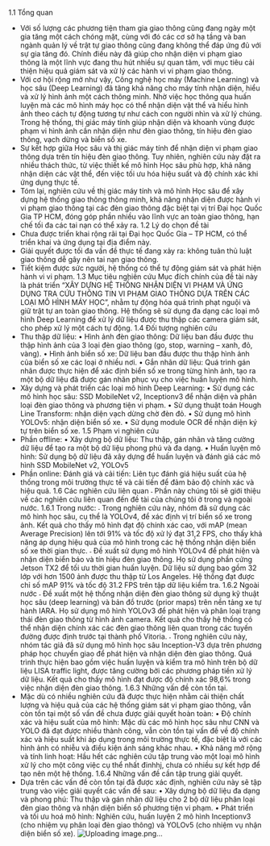 1.1	Tổng quan
-	Với số lượng các phương tiện tham gia giao thông cũng đang ngày một gia tăng một cách chóng mặt, cùng với đó các cơ sở hạ tầng và ban ngành quản lý về trật tự giao thông cũng đang không thể đáp ứng đủ với sự gia tăng đó. Chính điều này đã giúp cho nhận diện vi phạm giao thông là một lĩnh vực đang thu hút nhiều sự quan tâm, với mục tiêu cải thiện hiệu quả giám sát và xử lý các hành vi vi phạm giao thông.
-	Với cơ hội rộng mở như vậy, Công nghệ học máy (Machine Learning) và học sâu (Deep Learning) đã tăng khả năng cho máy tính nhận diện, hiểu và xử lý hình ảnh một cách thông minh. Nhờ việc học thông qua huấn luyện mà các mô hình máy học có thể nhận diện vật thể và hiểu hình ảnh theo cách tự động tương tự như cách con người nhìn và xử lý chúng. Trong hệ thống, thị giác máy tính giúp nhận diện và khoanh vùng được phạm vi hình ảnh cần nhận diện như đèn giao thông, tín hiệu đèn giao thông, vạch dừng và biển số xe.
-	Sự kết hợp giữa Học sâu và thị giác máy tính để nhận diện vi phạm giao thông dựa trên tín hiệu đèn giao thông. Tuy nhiên, nghiên cứu này đặt ra nhiều thách thức, từ việc thiết kế mô hình Học sâu phù hợp, khả năng nhận diện các vật thể, đến việc tối ưu hóa hiệu suất và độ chính xác khi ứng dụng thực tế.
-	Tóm lại, nghiên cứu về thị giác máy tính và mô hình Học sâu để xây dựng hệ thống giao thông thông minh, khả năng nhận diện được hành vi vi phạm giao thông tại các đèn giao thông đặc biệt tại vị trí Đại học Quốc Gia TP HCM, đóng góp phần nhiều vào lĩnh vực an toàn giao thông, hạn chế tối đa các tai nạn có thể xảy ra.
1.2	Lý do chọn đề tài
-	Chưa được triển khai rộng rãi tại Đại học Quốc Gia – TP HCM, có thể triển khai và ứng dụng tại địa điểm này.
-	Giải quyết được tối đa vấn đề thực tế đang xảy ra: không tuân thủ luật giao thông dễ gây nên tai nạn giao thông.
-	Tiết kiệm được sức người, hệ thống có thể tự động giám sát và phát hiện hành vi vi phạm.
1.3	Mục tiêu nghiên cứu
Mục đích chính của đề tài này là phát triển “XÂY DỰNG HỆ THỐNG NHẬN DIỆN VI PHẠM VÀ ỨNG DỤNG TRA CỨU THÔNG TIN VI PHẠM GIAO THÔNG DỰA TRÊN CÁC LOẠI MÔ HÌNH MÁY HỌC”, nhằm tự động hóa quá trình phạt nguội và giữ trật tự an toàn giao thông. Hệ thống sẽ sử dụng đa dạng các loại mô hình Deep Learning để xử lý dữ liệu được thu thập các camera giám sát, cho phép xử lý một cách tự động.
1.4	Đối tượng nghiên cứu
-	Thu thập dữ liệu: 
•	Hình ảnh đèn giao thông: Dữ liệu ban đầu được thu thập hình ảnh của 3 loại đèn giao thông (go, stop, warning – xanh, đỏ, vàng).
•	Hình ảnh biển số xe: Dữ liệu ban đầu được thu thập hình ảnh của biển số xe các loại ở nhiều nơi.
•	Gắn nhãn dữ liệu: Quá trình gán nhãn được thực hiện để xác định biển số xe trong từng hình ảnh, tạo ra một bộ dữ liệu đã được gán nhãn phục vụ cho việc huấn luyện mô hình.
-	Xây dựng và phát triển các loại mô hình Deep Learning:
•	Sử dụng các mô hình học sâu: SSD MobileNet v2, Inceptionv3 để nhận diện và phân loại đèn giao thông và phương tiện vi phạm.
•	Sử dụng thuật toán Hough Line Transform: nhận diện vạch dừng chờ đèn đỏ.
•	Sử dụng mô hình YOLOv5: nhận diện biển số xe.
•	Sử dụng module OCR để nhận diện ký tự trên biển số xe.
1.5	Phạm vi nghiên cứu
-	Phần offline:
•	Xây dựng bộ dữ liệu: Thu thập, gán nhãn và tăng cường dữ liệu để tạo ra một bộ dữ liệu phong phú và đa dạng.
•	Huấn luyện mô hình: Sử dụng bộ dữ liệu đã xây dựng để huấn luyện và đánh giá các mô hình SSD MobileNet v2, YOLOv5
-	Phần online: Đánh giá và cải tiến: Liên tục đánh giá hiệu suất của hệ thống trong môi trường thực tế và cải tiến để đảm bảo độ chính xác và hiệu quả.
1.6	Các nghiên cứu liên quan
˗	Phần này chúng tôi sẽ giới thiệu về các nghiên cứu liên quan đến đề tài của chúng tôi ở trong và ngoài nước.
1.6.1	Trong nước:
˗	Trong nghiên cứu này, nhóm đã sử dụng các mô hình học sâu, cụ thể là YOLOv4, để xác định vị trí biển số xe trong ảnh. Kết quả cho thấy mô hình đạt độ chính xác cao, với mAP (mean Average Precision) lên tới 91% và tốc độ xử lý đạt 31,2 FPS, cho thấy khả năng áp dụng hiệu quả của mô hình trong các hệ thống nhận diện biển số xe thời gian thực. 
˗	Đề xuất sử dụng mô hình YOLOv4 để phát hiện và nhận diện biển báo và tín hiệu đèn giao thông. Họ sử dụng phần cứng Jetson TX2 để tối ưu thời gian huấn luyện. Dữ liệu sử dụng bao gồm 32 lớp với hơn 1500 ảnh được thu thập từ Los Angeles. Hệ thống đạt được chỉ số mAP 91% và tốc độ 31.2 FPS trên tập dữ liệu kiểm tra. 
1.6.2	Ngoài nước
˗	Đề xuất một hệ thống nhận diện đèn giao thông sử dụng kỹ thuật học sâu (deep learning) và bản đồ trước (prior maps) trên nền tảng xe tự hành IARA. Họ sử dụng mô hình YOLOv3 để phát hiện và phân loại trạng thái đèn giao thông từ hình ảnh camera. Kết quả cho thấy hệ thống có thể nhận diện chính xác các đèn giao thông liên quan trong các tuyến đường được định trước tại thành phố Vitoria. 
˗	Trong nghiên cứu này, nhóm tác giả đã sử dụng mô hình học sâu Inception-V3 dựa trên phương pháp học chuyển giao để phát hiện và nhận diện đèn giao thông. Quá trình thực hiện bao gồm việc huấn luyện và kiểm tra mô hình trên bộ dữ liệu LISA traffic light, được tăng cường bởi các phương pháp tiền xử lý dữ liệu. Kết quả cho thấy mô hình đạt được độ chính xác 98,6% trong việc nhận diện đèn giao thông. 
1.6.3	Những vấn đề còn tồn tại.
-	Mặc dù có nhiều nghiên cứu đã được thực hiện nhằm cải thiện chất lượng và hiệu quả của các hệ thống giám sát vi phạm giao thông, vẫn còn tồn tại một số vấn đề chưa được giải quyết hoàn toàn:
•	Độ chính xác và hiệu suất của mô hình: Mặc dù các mô hình học sâu như CNN và YOLO đã đạt được nhiều thành công, vẫn còn tồn tại vấn đề về độ chính xác và hiệu suất khi áp dụng trong môi trường thực tế, đặc biệt là với các hình ảnh có nhiễu và điều kiện ánh sáng khác nhau.
•	Khả năng mở rộng và tính linh hoạt: Hầu hết các nghiên cứu tập trung vào một loại mô hình xử lý cho một công việc cụ thể nhất đinhhj, chưa có nhiều sự kết hợp để tạo nên một hệ thống.
1.6.4	Những vấn đề cần tập trung giải quyết.
-	Dựa trên các vấn đề còn tồn tại đã được xác định, nghiên cứu này sẽ tập trung vào việc giải quyết các vấn đề sau:
•	Xây dựng bộ dữ liệu đa dạng và phong phú: Thu thập và gán nhãn dữ liệu  cho 2 bộ dữ liệu phân loại đèn giao thông và nhận diện biển số  phương tiện vi phạm.
•	Phát triển và tối ưu hoá mô hình: Nghiên cứu, huấn luyện 2 mô hình  Inceptionv3 (cho nhiệm vụ phân loại đèn giao thông) và YOLOv5 (cho nhiệm vụ nhận diện biển số xe).
![Uploading image.png…]()

